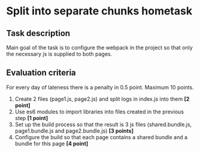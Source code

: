 # Split into separate chunks hometask

## Task description
Main goal of the task is to configure the webpack in the project so that only the necessary 
js is supplied to both pages.
## Evaluation criteria
For every day of lateness there is a penalty in 0.5 point. Maximum 10 points. 

1. Create 2 files (page1.js, page2.js) and split logs in index.js into them **[2 point]**
2. Use es6 modules to import libraries into files created in the previous step **[1 point]**
3. Set up the build process so that the result is 3 js files (shared.bundle.js, page1.bundle.js and
   page2.bundle.js) **[3 points]**
4. Configure the build so that each page contains a shared bundle and a bundle for this page **[4 point]**

